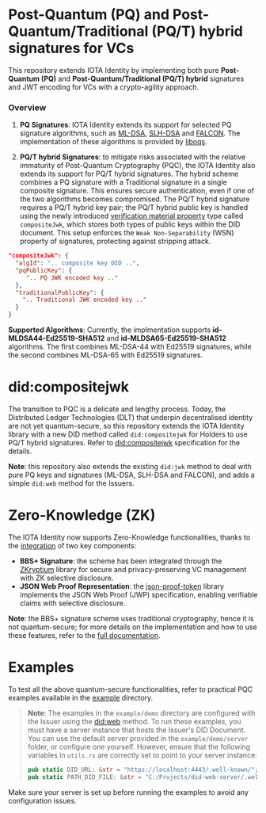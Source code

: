 # Post-Quantum (PQ) and Post-Quantum/Traditional (PQ/T) hybrid signatures for VCs
This repository extends IOTA Identity by implementing both pure **Post-Quantum (PQ)** and **Post-Quantum/Traditional (PQ/T) hybrid** signatures and JWT encoding for VCs with a crypto-agility approach.

### Overview

1. **PQ Signatures**: IOTA Identity extends its support for selected PQ signature algorithms, such as [ML-DSA](https://csrc.nist.gov/pubs/fips/204/final), [SLH-DSA](https://csrc.nist.gov/pubs/fips/205/final) and [FALCON](https://falcon-sign.info/). The implementation of these algorithms is provided by [liboqs](https://github.com/open-quantum-safe/liboqs-rust).

2. **PQ/T hybrid Signatures**: to mitigate risks associated with the relative immaturity of Post-Quantum Cryptography (PQC), the IOTA Identity also extends its support for PQ/T hybrid signatures. The hybrid scheme combines a PQ signature with a Traditional signature in a single composite signature. This ensures secure authentication, even if one of the two algorithms becomes compromised. The PQ/T hybrid signature requires a PQ/T hybrid key pair; the PQ/T hybrid public key is handled using the newly introduced [verification material property](https://www.w3.org/TR/did-core/#verification-material) type called `compositeJwk`, which stores both types of public keys within the DID document. This setup enforces the `Weak Non-Separability` (WSN) property of signatures, protecting against stripping attack.

```json
"compositeJwk": {
  "algId": ".. composite key OID ..",
  "pqPublicKey": {
     ".. PQ JWK encoded key .."
  },
  "traditionalPublicKey": {
    ".. Traditional JWK encoded key .."
  }
}
```

**Supported Algorithms**: Currently, the implmentation supports **id-MLDSA44-Ed25519-SHA512** and **id-MLDSA65-Ed25519-SHA512** algorithms. The first combines ML-DSA-44 with Ed25519 signatures, while the second combines ML-DSA-65 with Ed25519 signatures.

# did:compositejwk

The transition to PQC is a delicate and lengthy process. Today, the Distributed Ledger Technologies (DLT) that underpin decentralised identity are not yet quantum-secure, so this repository extends the IOTA Identity library with a new DID method called `did:compositejwk` for Holders to use PQ/T hybrid signatures. Refer to [did:compositejwk](https://github.com/Cybersecurity-LINKS/did-compositejwk/blob/main/spec.md) specification for the details.

**Note**: this repository also extends the existing `did:jwk` method to deal with pure PQ keys and signatures (ML-DSA, SLH-DSA and FALCON), and adds a simple `did:web` method for the Issuers. 

# Zero-Knowledge (ZK)

The IOTA Identity now supports Zero-Knowledge functionalities, thanks to the [integration](https://github.com/iotaledger/identity.rs/pull/1285) of two key components:

* **BBS+ Signature**: the scheme has been integrated through the [ZKryptium](https://github.com/Cybersecurity-LINKS/zkryptium) library for secure and privacy-preserving VC management with ZK selective disclosure.
* **JSON Web Proof Representation**: the [json-proof-token](https://github.com/Cybersecurity-LINKS/json-proof-token) library implements the JSON Web Proof (JWP) specification, enabling verifiable claims with selective disclosure.

**Note**: the BBS+ signature scheme uses traditional cryptography, hence it is not quantum-secure; for more details on the implementation and how to use these features, refer to the [full documentation](https://wiki.iota.org/identity.rs/how-tos/verifiable-credentials/zero-knowledge-selective-disclosure/).

# Examples

To test all the above quantum-secure functionalities, refer to practical PQC examples available in the [example](https://github.com/Cybersecurity-LINKS/pq-zk-identity/tree/PQ/T-Hybrid/examples) directory.
> **Note**: The examples in the `example/demo` directory are configured with the Issuer using the [did:web](https://w3c-ccg.github.io/did-method-web/) method.
> To run these examples, you must have a server instance that hosts the Issuer's DID Document. You can use the default server provided in the `example/demo/server` folder, or configure one yourself. However, ensure that the following variables in `utils.rs` are correctly set to point to your server instance:
> ```rust
> pub static DID_URL: &str = "https://localhost:4443/.well-known/";
> pub static PATH_DID_FILE: &str = "C:/Projects/did-web-server/.well-known/";
> ```
Make sure your server is set up before running the examples to avoid any configuration issues.

